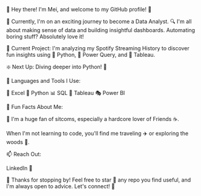 :wave: Hey there! I'm Mei, and welcome to my GitHub profile! :tada:

:rocket: Currently, I'm on an exciting journey to become a Data Analyst.
:mag: I'm all about making sense of data and building insightful dashboards. Automating boring stuff? Absolutely love it!

:construction: Current Project: I'm analyzing my Spotify Streaming History to discover fun insights using :snake: Python, :muscle: Power Query, and :art: Tableau.

:sparkle: Next Up: Diving deeper into Python! :microscope:

:hammer: Languages and Tools I Use:

:page_facing_up: Excel :snake: Python :bar_chart: SQL :art: Tableau :performing_arts: Power BI

:tada: Fun Facts About Me:

:movie_camera: I'm a huge fan of sitcoms, especially a hardcore lover of Friends :coffee:.

When I'm not learning to code, you'll find me traveling ✈️ or exploring the woods :cactus:.

:mailbox: Reach Out:

LinkedIn :link:

:wave: Thanks for stopping by! Feel free to star :star2: any repo you find useful, and I'm always open to advice. Let's connect! :signal_strength:


